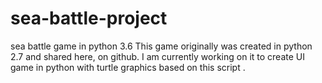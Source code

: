 # sea-battle-project
sea battle game in python 3.6
This game originally was created in python 2.7 and shared here, on github.
I am currently working on it to create UI game in python with turtle graphics based on this script .
